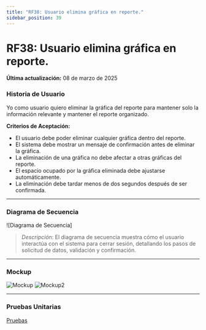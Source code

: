 ```yaml
---
title: "RF38: Usuario elimina gráfica en reporte."  
sidebar_position: 39
---
```


# RF38: Usuario elimina gráfica en reporte.

**Última actualización:** 08 de marzo de 2025

### Historia de Usuario

Yo como usuario quiero eliminar la gráfica del reporte para mantener solo la información relevante y mantener el reporte organizado.

  **Criterios de Aceptación:**
  - El usuario debe poder eliminar cualquier gráfica dentro del reporte.
  - El sistema debe mostrar un mensaje de confirmación antes de eliminar la gráfica.
  - La eliminación de una gráfica no debe afectar a otras gráficas del reporte.
  - El espacio ocupado por la gráfica eliminada debe ajustarse automáticamente.
  - La eliminación debe tardar menos de dos segundos después de ser confirmada.

---

### Diagrama de Secuencia

![Diagrama de Secuencia] 

> *Descripción*: El diagrama de secuencia muestra cómo el usuario interactúa con el sistema para cerrar sesión, detallando los pasos de solicitud de datos, validación y confirmación.

---

### Mockup

![Mockup](./mockups/MockupAnálisis.png)
![Mockup2](./mockups/MockupAnálisis2.png)

---

### Pruebas Unitarias 
[Pruebas](https://docs.google.com/spreadsheets/d/1W-JW32dTsfI22-Yl5LydMhiu-oXHH_xo3hWvK6FHeLw/edit?gid=1628940708#gid=1628940708)